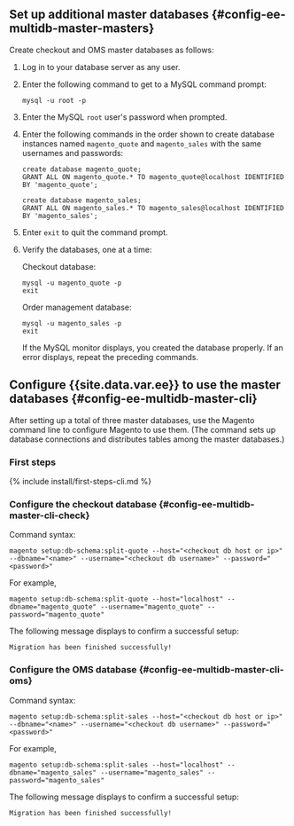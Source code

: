 ## Set up additional master databases {#config-ee-multidb-master-masters}

Create checkout and OMS master databases as follows:

1.	Log in to your database server as any user.
2.	Enter the following command to get to a MySQL command prompt:

		mysql -u root -p

3.	Enter the MySQL `root` user's password when prompted.
4.	Enter the following commands in the order shown to create database instances named `magento_quote` and `magento_sales` with the same usernames and passwords:

		create database magento_quote;
		GRANT ALL ON magento_quote.* TO magento_quote@localhost IDENTIFIED BY 'magento_quote';

		create database magento_sales;
		GRANT ALL ON magento_sales.* TO magento_sales@localhost IDENTIFIED BY 'magento_sales';

5.	Enter `exit` to quit the command prompt.

6.	Verify the databases, one at a time:

	Checkout database:

		mysql -u magento_quote -p
		exit

	Order management database:

		mysql -u magento_sales -p
		exit

	If the MySQL monitor displays, you created the database properly. If an error displays, repeat the preceding commands.

## Configure {{site.data.var.ee}} to use the master databases {#config-ee-multidb-master-cli}

After setting up a total of three master databases, use the Magento command line to configure Magento to use them. (The command sets up database connections and distributes tables among the master databases.)

### First steps

{% include install/first-steps-cli.md %}

### Configure the checkout database   {#config-ee-multidb-master-cli-check}

Command syntax:

	magento setup:db-schema:split-quote --host="<checkout db host or ip>" --dbname="<name>" --username="<checkout db username>" --password="<password>"

For example,

	magento setup:db-schema:split-quote --host="localhost" --dbname="magento_quote" --username="magento_quote" --password="magento_quote"

The following message displays to confirm a successful setup:

	Migration has been finished successfully!

### Configure the OMS database   {#config-ee-multidb-master-cli-oms}

Command syntax:

	magento setup:db-schema:split-sales --host="<checkout db host or ip>" --dbname="<name>" --username="<checkout db username>" --password="<password>"

For example,

	magento setup:db-schema:split-sales --host="localhost" --dbname="magento_sales" --username="magento_sales" --password="magento_sales"

The following message displays to confirm a successful setup:

	Migration has been finished successfully!
